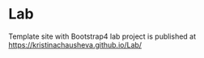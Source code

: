 # Lab
Template site with Bootstrap4
lab project is published at https://kristinachausheva.github.io/Lab/
